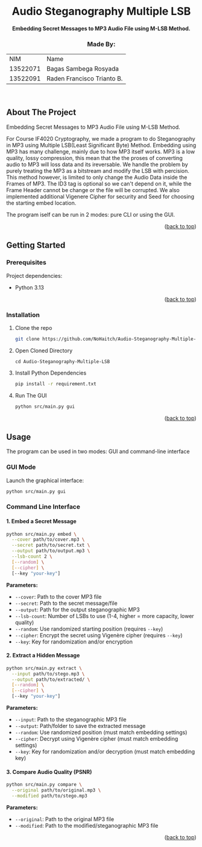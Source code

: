<!-- Back to Top Link-->

<a name="readme-top"></a>

<br />
<div align="center">
  <h1 align="center">Audio Steganography Multiple LSB</h1>

  <p align="center">
    <h4>Embedding Secret Messages to MP3 Audio File using M-LSB Method.</h4>
  </p>
</div>

<div align="center" id="contributor">
  <strong>
    <h3>Made By:</h3>
    <table align="center">
      <tr>
        <td>NIM</td>
        <td>Name</td>
      </tr>
      <tr>
        <td>13522071</td>
        <td>Bagas Sambega Rosyada

</td>
      </tr>
      <tr>
        <td>13522091</td>
        <td>Raden Francisco Trianto B.</td>
      </tr>
    </table>
  </strong>
  <br>
</div>

## About The Project

Embedding Secret Messages to MP3 Audio File using M-LSB Method.

For Course IF4020 Cryptography, we made a program to do Steganography in MP3 using Multiple LSB(Least Significant Byte) Method. Embedding using MP3 has many challenge, mainly due to how MP3 itself works. MP3 is a low quality, lossy compression, this mean that the the proses of converting audio to MP3 will loss data and its ireversable. We handle the problem by purely treating the MP3 as a bitstream and modify the LSB with percision. This method however, is limited to only change the Audio Data inside the Frames of MP3. The ID3 tag is optional so we can't depend on it, while the Frame Header cannot be change or the file will be corrupted. We also implemented additional Vigenere Cipher for security and Seed for choosing the starting embed location.

The program iself can be run in 2 modes: pure CLI or using the GUI.

<p align="right">(<a href="#readme-top">back to top</a>)</p>

## Getting Started

### Prerequisites

Project dependencies:

- Python 3.13

<p align="right">(<a href="#readme-top">back to top</a>)</p>

### Installation

1. Clone the repo
   ```sh
   git clone https://github.com/NoHaitch/Audio-Steganography-Multiple-LSB
   ```
2. Open Cloned Directory
   ```
   cd Audio-Steganography-Multiple-LSB
   ```
3. Install Python Dependencies
   ```sh
   pip install -r requirement.txt
   ```
4. Run The GUI
   ```sh
   python src/main.py gui
   ```

<p align="right">(<a href="#readme-top">back to top</a>)</p>

## Usage

The program can be used in two modes: GUI and command-line interface

### GUI Mode

Launch the graphical interface:
```bash
python src/main.py gui
```

### Command Line Interface

#### 1. Embed a Secret Message

```bash
python src/main.py embed \
  --cover path/to/cover.mp3 \
  --secret path/to/secret.txt \
  --output path/to/output.mp3 \
  --lsb-count 2 \
  [--random] \
  [--cipher] \
  [--key "your-key"]
```

**Parameters:**
- `--cover`: Path to the cover MP3 file
- `--secret`: Path to the secret message/file
- `--output`: Path for the output steganographic MP3
- `--lsb-count`: Number of LSBs to use (1-4, higher = more capacity, lower quality)
- `--random`: Use randomized starting position (requires `--key`)
- `--cipher`: Encrypt the secret using Vigenère cipher (requires `--key`)
- `--key`: Key for randomization and/or encryption

#### 2. Extract a Hidden Message

```bash
python src/main.py extract \
  --input path/to/stego.mp3 \
  --output path/to/extracted/ \
  [--random] \
  [--cipher] \
  [--key "your-key"]
```

**Parameters:**
- `--input`: Path to the steganographic MP3 file
- `--output`: Path/folder to save the extracted message
- `--random`: Use randomized position (must match embedding settings)
- `--cipher`: Decrypt using Vigenère cipher (must match embedding settings)
- `--key`: Key for randomization and/or decryption (must match embedding key)

#### 3. Compare Audio Quality (PSNR)

```bash
python src/main.py compare \
  --original path/to/original.mp3 \
  --modified path/to/stego.mp3
```

**Parameters:**
- `--original`: Path to the original MP3 file
- `--modified`: Path to the modified/steganographic MP3 file


<p align="right">(<a href="#readme-top">back to top</a>)</p>
